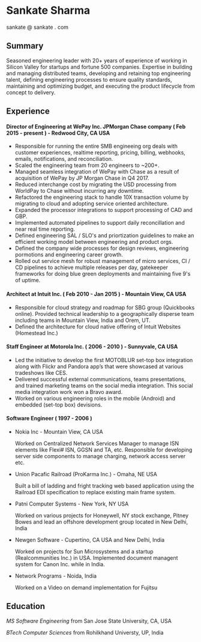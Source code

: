 # Sankate Sharma

sankate @ sankate . com

## Summary

Seasoned engineering leader with 20+ years of experience of working in Silicon Valley for startups and fortune 500 companies. Expertise in building and managing distributed teams, developing and retaining top engineering talent, defining engineering processes to ensure quality standards, maintaining and optimizing budget, and executing the product lifecycle from concept to delivery.

## Experience

#### Director of Engineering at WePay Inc. JPMorgan Chase company ( Feb 2015 - present ) - Redwood City, CA USA

- Responsible for running the entire SMB engineeing org deals with customer experiences, realtime reporting, pricing, billing, webhooks, emails, notifications, and reconciliation.
- Scaled the engineering team from 20 engineers to ~200+.
- Managed seamless integration of WePay with Chase as a result of acquisition of WePay by JP Morgan Chase in Q4 2017.
- Reduced interchange cost by migrating the USD processing from WorldPay to Chase without incurring any downtime. 
- Refactored the engineering stack to handle 10X transaction volume by migrating to cloud and adopting service oriented architecture. 
- Expanded the processor integrations to support processing of CAD and GBP.
- Implemented automated pipelines to support daily reconcillation and near real time reporting.
- Defined engineering SAL / SLO's and priortization guidelines to make an efficient working model between engineering and product orgs.
- Defined the company wide processes for design reviews, engineering pormotions and engineering career growth. 
- Rolled out service mesh for robust management of micro services, CI / CD pipelines to achieve multiple releases per day, gatekeeper frameworks for doing blue green deployments and maintaining five 9's of uptime. 

#### Architect at Intuit Inc.  ( Feb 2010 - Jan 2015 ) - Mountain View, CA USA

- Responsible for cloud strategy and roadmap for SBG group (Quickbooks online). Provided technical leadership to a geographically disperse team including teams in Mountain View, India and Orem, UT.
- Defined the architecture for cloud native offering of Intuit Websites (Homestead Inc.)

#### Staff Engineer at Motorola Inc. ( 2006 - 2010 ) - Sunnyvale, CA USA

- Led the initiative to develop the first MOTOBLUR set-top box integration along with Flickr and Pandora app’s that were showcased at various tradeshows like CES. 
- Delivered successful external communications, teams presentations, and trained marketing teams on the social media integration. This social media integration work won a Bravo award.
- Worked on various engineering roles in the mobile (Android) and embedded (set-top box) devisions. 

#### Software Engineer ( 1997 - 2006 )

- Nokia Inc - Mountain View, CA USA

  Worked on Centralized Network Services Manager to manage ISN elements like Flexi# ISN, GGSN and TA, etc. Responsible for developing server side components to manage charging, network access server etc.

- Union Pacafic Railroad (ProKarma Inc.) - Omaha, NE USA
  
  Built a bill of ladding and fright tracking web based application using the Railroad EDI specification to replace existing main frame system.
  
- Patni Computer Systems - New York, NY USA
  
  Worked on various projects for Honeywell, NY stock exchange, Pitney Bowes and lead an offshore development group located in New Delhi, India
  
- Newgen Software - Cupertino, CA USA and New Delhi, India
  
  Worked on projects for Sun Microsystems and a startup (Realcommunities Inc.) in USA. Implemented document managent system for Canon Inc. while in India.
  
- Network Programs - Noida, India
  
  Worked on a Video on demand implementation for Fujitsu 

## Education

*MS Software Engineering* from San Jose State University, CA, USA

*BTech Computer Sciences* from Rohilkhand Universty, UP, India
